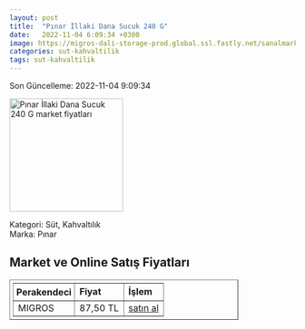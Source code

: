 ```yaml
---
layout: post
title:  "Pınar İllaki Dana Sucuk 240 G"
date:   2022-11-04 6:09:34 +0300
image: https://migros-dali-storage-prod.global.ssl.fastly.net/sanalmarket/product/14209433/14209433-7957ed-1650x1650.jpg
categories: sut-kahvaltilik
tags: sut-kahvaltilik
---
```


Son Güncelleme: 2022-11-04 9:09:34

<img src="https://migros-dali-storage-prod.global.ssl.fastly.net/sanalmarket/product/14209433/14209433-7957ed-1650x1650.jpg" width="200" alt="Pınar İllaki Dana Sucuk 240 G market fiyatları" />

Kategori: Süt, Kahvaltılık
<br />
Marka: Pınar

<h2>Market ve Online Satış Fiyatları</h2>

<table border="1" style="padding: 5px;width:80%;">
  <tr>
    <td style="padding: 5px;"><strong>Perakendeci</strong></td>
    <td><strong>Fiyat</strong></td>
    <td><strong>İşlem</strong></td>
  </tr>
  <tr>
              <td title="Migros">MIGROS</td>
              <td>87,50 TL</td>
              <td><a title="Migros" target="_blank" href="https://www.migros.com.tr/pinar-illaki-dana-sucuk-240-g-p-d8d199">satın al</a></td>
            </tr>
</table>
